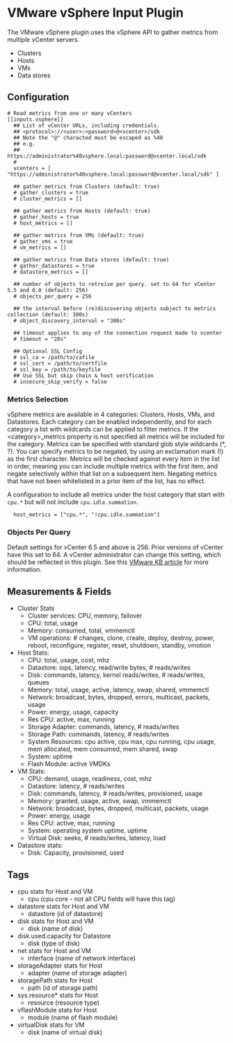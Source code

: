 # VMware vSphere Input Plugin

The VMware vSphere plugin uses the vSphere API to gather metrics from multiple vCenter servers.
 
* Clusters
* Hosts
* VMs
* Data stores

## Configuration

```
# Read metrics from one or many vCenters
[[inputs.vsphere]]
  ## List of vCenter URLs, including credentials.
  ## <protocol>://<user>:<password>@<vcenter>/sdk
  ## Note the "@" characted must be escaped as %40
  ## e.g.
  ##     https://administrator%40vsphere.local:password@vcenter.local/sdk
  #
  vcenters = [ "https://administrator%40vsphere.local:password@vcenter.local/sdk" ]
  
  ## gather metrics from Clusters (default: true)
  # gather_clusters = true
  # cluster_metrics = []
  
  ## gather metrics from Hosts (default: true)
  # gather_hosts = true
  # host_metrics = []
  
  ## gather metrics from VMs (default: true)
  # gather_vms = true
  # vm_metrics = []
  
  ## gather metrics from Data stores (default: true)
  # gather_datastores = true
  # datastore_metrics = []
  
  ## number of objects to retreive per query. set to 64 for vCenter 5.5 and 6.0 (default: 256)
  # objects_per_query = 256
  
  ## the interval before (re)discovering objects subject to metrics collection (default: 300s)
  # object_discovery_interval = "300s"
  
  ## timeout applies to any of the connection request made to vcenter
  # timeout = "20s"
  
  ## Optional SSL Config
  # ssl_ca = /path/to/cafile
  # ssl_cert = /path/to/certfile
  # ssl_key = /path/to/keyfile
  ## Use SSL but skip chain & host verification
  # insecure_skip_verify = false  
```

### Metrics Selection

vSphere metrics are available in 4 categories: Clusters, Hosts, VMs, and Datastores. Each category can be enabled
independently, and for each category a list with wildcards can be applied to filter metrics. If the &lt;category&gt;_metrics 
property is not specified all metrics will be included for the category. Metrics can be specified with standard glob
style wildcards (*, ?). You can specify metrics to be negated, by using an exclamation mark (!) as the first character. 
Metrics will be checked against every item in the list in order, meaning you can include multiple metrics with the first 
item, and negate selectively within that list on a subsequent item. Negating metrics that have not been whitelisted in 
a prior item of the list, has no effect.

A configuration to include all metrics under the host category that start with `cpu.*` but will not include
`cpu.idle.summation`.

```
  host_metrics = ["cpu.*", "!cpu.idle.summation"]

``` 

### Objects Per Query

Default settings for vCenter 6.5 and above is 256. Prior versions of vCenter have this set to 64. A vCenter administrator
can change this setting, which should be reflected in this plugin. See this [VMware KB article](https://kb.vmware.com/s/article/2107096)
for more information.

## Measurements &amp; Fields

- Cluster Stats
	- Cluster services: CPU, memory, failover
	- CPU: total, usage
	- Memory: consumed, total, vmmemctl
	- VM operations: # changes, clone, create, deploy, destroy, power, reboot, reconfigure, register, reset, shutdown, standby, vmotion
- Host Stats:
	- CPU: total, usage, cost, mhz
	- Datastore: iops, latency, read/write bytes, # reads/writes
	- Disk: commands, latency, kernel reads/writes, # reads/writes, queues
	- Memory: total, usage, active, latency, swap, shared, vmmemctl
	- Network: broadcast, bytes, dropped, errors, multicast, packets, usage
	- Power: energy, usage, capacity
	- Res CPU: active, max, running
	- Storage Adapter: commands, latency, # reads/writes
	- Storage Path: commands, latency, # reads/writes
	- System Resources: cpu active, cpu max, cpu running, cpu usage, mem allocated, mem consumed, mem shared, swap
	- System: uptime
	- Flash Module: active VMDKs 
- VM Stats:
	- CPU: demand, usage, readiness, cost, mhz
	- Datastore: latency, # reads/writes
	- Disk: commands, latency, # reads/writes, provisioned, usage
	- Memory: granted, usage, active, swap, vmmemctl
	- Network: broadcast, bytes, dropped, multicast, packets, usage
	- Power: energy, usage
	- Res CPU: active, max, running
	- System: operating system uptime, uptime
	- Virtual Disk: seeks, # reads/writes, latency, load 
- Datastore stats:
	- Disk: Capacity, provisioned, used  
	
## Tags
- cpu stats for Host and VM
	- cpu (cpu core - not all CPU fields will have this tag)
- datastore stats for Host and VM
	- datastore (id of datastore)
- disk stats for Host and VM
	- disk (name of disk)
- disk.used.capacity for Datastore
	- disk (type of disk)
- net stats for Host and VM
	- interface (name of network interface)
- storageAdapter stats for Host
	- adapter (name of storage adapter)
- storagePath stats for Host 
	- path (id of storage path)
- sys.resource* stats for Host
	- resource (resource type)
- vflashModule stats for Host
	- module (name of flash module)
- virtualDisk stats for VM
	- disk (name of virtual disk)
